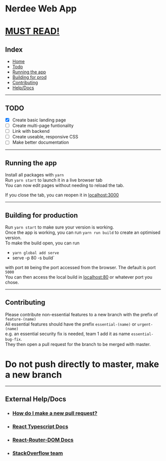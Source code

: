 # Nerdee Web App

# <u><b>MUST READ!</b></u>

<a id="home"></a>
## Index
- [Home](#home)
- [Todo](#todo)
- [Running the app](#running)
- [Building for prod](#building)
- [Contributing](#cont)
- [Help/Docs](#help)

---
<a id="todo"></a>
## TODO
- [X] Create basic landing page
- [ ] Create multi-page funtionality
- [ ] Link with backend
- [ ] Create useable, responsive CSS
- [ ] Make better documentation

---
<a id="running"></a>
## Running the app
Install all packages with `yarn`  
Run `yarn start` to launch it in a live browser tab  
You can now edit pages without needing to reload the tab.  
  
If you close the tab, you can reopen it in [localhost:3000](http://localhost:3000)

---
<a id="building"></a>
## Building for production
Run `yarn start` to make sure your version is working.  
Once the app is working, you can run `yarn run build` to create an optimised version.  
To make the build open, you can run
- `yarn global add serve`
- serve -p 80 -s build`  

with port `80` being the port accessed from the browser. The default is port `5000`  
You can then access the local build in [localhost:80](http://localhost:80/) or whatever port you chose.

---
<a id="cont"></a>
## Contributing
Please contribute non-essential features to a new branch with the prefix of `feature-(name)`  
All essential features should have the prefix `essential-(name)` or `urgent-(name)`  
e.g. an essential security fix is needed, team 1 add it as name `essential-bug-fix`. \
They then open a pull request for the branch to be merged with master.  

# Do not push directly to master, make a new branch

---
<a id="help"></a>
## External Help/Docs
- ### [How do I make a new pull request?](https://opensource.com/article/19/7/create-pull-request-github)
- ### [React Typescript Docs](https://www.typescriptlang.org/docs/handbook/react.html)
- ### [React-Router-DOM Docs](https://reactrouter.com/web/api/)
- ### [StackOverflow team](https://stackoverflow.com/c/nerdee-devs/)